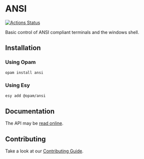 # ANSI

[![Actions Status](https://github.com/tmattio/ocaml-ansi/workflows/CI/badge.svg)](https://github.com/tmattio/ocaml-ansi/actions)

Basic control of ANSI compliant terminals and the windows shell.

## Installation

### Using Opam

```bash
opam install ansi
```

### Using Esy

```bash
esy add @opam/ansi
```

## Documentation

The API may be [read online](http://chris00.github.io/ansi/doc/).

## Contributing

Take a look at our [Contributing Guide](CONTRIBUTING.md).

